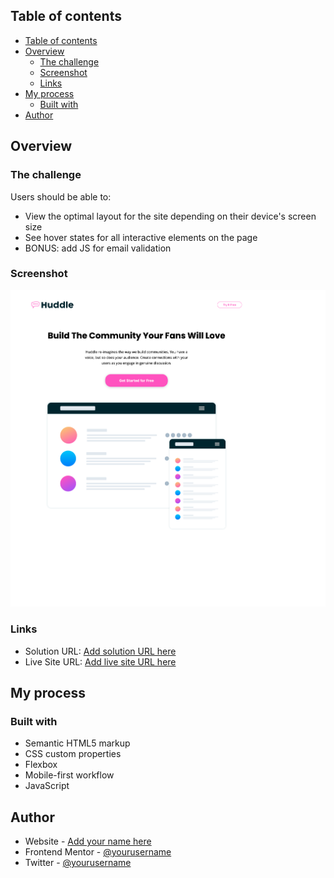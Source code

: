 
## Table of contents

- [Table of contents](#table-of-contents)
- [Overview](#overview)
  - [The challenge](#the-challenge)
  - [Screenshot](#screenshot)
  - [Links](#links)
- [My process](#my-process)
  - [Built with](#built-with)
- [Author](#author)



## Overview

### The challenge

Users should be able to:

- View the optimal layout for the site depending on their device's screen size
- See hover states for all interactive elements on the page
- BONUS: add JS for email validation

### Screenshot

![](./images/screenshot-desktop.png)

### Links

- Solution URL: [Add solution URL here](https://github.com/andrewteece/huddle-landing)
- Live Site URL: [Add live site URL here](https://andrewteece.github.io/huddle-landing/)

## My process

### Built with

- Semantic HTML5 markup
- CSS custom properties
- Flexbox
- Mobile-first workflow
- JavaScript

## Author

- Website - [Add your name here](https://andrewteece.com)
- Frontend Mentor - [@yourusername](https://www.frontendmentor.io/profile/andrewteece)
- Twitter - [@yourusername](https://www.twitter.com/teece_andrew)



